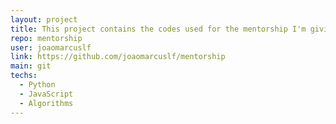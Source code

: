 ```yaml
---
layout: project
title: This project contains the codes used for the mentorship I'm giving
repo: mentorship
user: joaomarcuslf
link: https://github.com/joaomarcuslf/mentorship
main: git
techs:
  - Python
  - JavaScript
  - Algorithms
---
```

